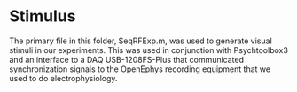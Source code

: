 # Stimulus 

The primary file in this folder, SeqRFExp.m, was used to generate visual stimuli in our experiments. This was used in conjunction with Psychtoolbox3 and an interface to a DAQ USB-1208FS-Plus that communicated synchronization signals to the OpenEphys recording equipment that we used to do electrophysiology. 


